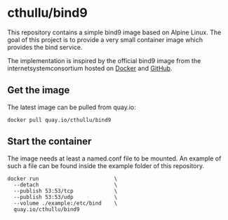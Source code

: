 # cthullu/bind9

This repository contains a simple bind9 image based on Alpine Linux.
The goal of this project is to provide a very small container image which provides the bind
service.

The implementation is inspired by the official bind9 image from the internetsystemconsortium
hosted on [Docker][1] and [GitHub][2].

## Get the image

The latest image can be pulled from quay.io:

    docker pull quay.io/cthullu/bind9

## Start the container

The image needs at least a named.conf file to be mounted. An example of such a file can be
found inside the example folder of this repository.

    docker run                        \
      --detach                        \
      --publish 53:53/tcp             \
      --publish 53:53/udp             \
      --volume ./example:/etc/bind    \
      quay.io/cthullu/bind9

[1]: https://hub.docker.com/r/internetsystemsconsortium/bind9
[2]: https://github.com/isc-projects/bind9-docker
